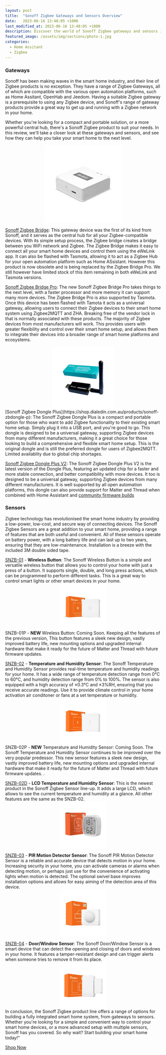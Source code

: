 ```yaml
---
layout: post
title:  "Sonoff Zigbee Gateways and Sensors Overview"
date:   2023-06-16 13:48:05 +1000
last_modified_at: 2023-06-16 13:48:05 +1000
description: Discover the world of Sonoff Zigbee gateways and sensors in our comprehensive blog post. Explore the range of available products and gain valuable insights into their functionalities, applications, and benefits. Whether you're a beginner or an experienced user, this overview will help you make informed decisions for your smart home or IoT projects. Get ready to delve into the exciting possibilities offered by Sonoff's Zigbee technology.
featured_image: /assets/img/sections/photo-1.jpg
categories: 
  - Home Assitant
  - Zigbee
---
```



### Gateways

Sonoff has been making waves in the smart home industry, and their line of Zigbee products is no exception. They have a range of Zigbee Gateways, all of which are compatible with the various open automation platforms, such as Home Assitant, OpenHab and Jeedom. Having a suitable Zigbee gateway is a prerequisite to using any Zigbee device, and Sonoff's range of gateway products provide a great way to get up and running with a Zigbee network in your home.

Whether you're looking for a compact and portable solution, or a more powerful central hub, there's a Sonoff Zigbee product to suit your needs. In this review, we'll take a closer look at these gateways and sensors, and see how they can help you take your smart home to the next level.

<img src='../assets/img/blog/sonoff-review-bridge.jpg' alt="Sonoff Zigbee Bridge Pro" width="50%" style="display: block; margin: 0 auto">

[Sonoff Zigbee Bridge](https://shop.dialedin.com.au/products/zbbridge): This gateway device was the first of its kind from Sonoff, and it serves as the central hub for all your Zigbee-compatible devices. With its simple setup process, the Zigbee bridge creates a bridge between you WiFi network and Zigbee. The Zigbee Bridge makes it easy to connect all your smart home devices and control them using the eWeLink app. It can also be flashed with Tasmota, allowing it to act as a Zigbee Hub for your open automation platform such as Home ASsistant. However this product is now obsolete and is being replaced by the Zigbee Bridge Pro. We still however have limited stock of this item remaining in both eWeLink and Tasmota versions. 

[Sonoff Zigbee Bridge Pro](https://shop.dialedin.com.au/products/zbbridge-p): The new Sonoff Zigbee Bridge Pro takes things to the next level, with a faster processor and more memory it can support many more devices. The Zigbee Bridge Pro is also supported by Tasmota. Once this device has been flashed with Tamota it acts as a universal gateway, allowing users to connect their Zigbee devices to their smart home system using Zigbee2MQTT and ZHA. Breaking free of the vendor lock in that is normally associated with these products. The majority of Zigbee devices from most manufacturers will work. This provides users with greater flexibility and control over their smart home setup, and allows them to integrate their devices into a broader range of smart home platforms and ecosystems.

<img src='../assets/img/blog/sonoff-review-dongle.png' alt="Sonoff Zigbee 3.0 Dongle Plus" width="40%" style="display: block; margin: 0 auto">
[Sonoff Zigbee Dongle Plus](https://shop.dialedin.com.au/products/sonoff-zbdongle-p): The Sonoff Zigbee Dongle Plus is a compact and portable option for those who want to add Zigbee functionality to their existing smart home setup. Simply plug it into a USB port, and you're good to go. This dongle is designed to be a universal gateway, supporting Zigbee devices from many different manufacturers, making it a great choice for those looking to build a comprehensive and flexible smart home setup. This is the original dongle and is still the preferred dongle for users of Zigbee2MQTT. Limited availablity due to global chip shortages.

[Sonoff Zigbee Dongle Plus V2](https://shop.dialedin.com.au/products/sonoff-zbdongle-e): The Sonoff Zigbee Dongle Plus V2 is the latest version of the Dongle Plus, featuring an updated chip for a faster and more stable connection, and better compatibility with more devices. It too is designed to be a universal gateway, supporting Zigbee devices from many different manufacturers. It is well supported by all open automation platforms, this dongle can also provide support for Matter and Thread when combined with Home Assistant and [community firmware builds](https://dialedin.com.au/blog/sonoff-zbdongle-e-rcp-firmware)

### Sensors

Zigbee technology has revolutionised the smart home industry by providing a low-power, low-cost, and secure way of connecting devices. The Sonoff Zigbee Sensors are a great addition to your smart home, providing a range of features that are both useful and convenient. All of these sensors operate on battery power, with a long battery life and can last up to two years, ensuring that they are low-maintenance. Installation is a breeze with the included 3M double sided tape.

[SNZB-01](https://shop.dialedin.com.au/products/sonoff-snzb-01) - **Wireless Button**: The Sonoff Wireless Button is a simple and versatile wireless button  that allows you to control your home with just a press of a button. It supports single, double, and long press actions, which can be programmed to perform different tasks. This is a great way to control smart lights or other smart devices in your home.
<img src='../assets/img/blog/sonoff-review-SNZB-01.png' alt="Sonoff Zigbee SNZB-01" width="30%" style="display: block; margin: 0 auto">
SNZB-01P - **NEW** Wireless Button: Coming Soon. Keeping all the features of the previous version, This button features a sleek new design, vastly improved battery life, new mounting options and upgraded internal hardware that make it ready for the future of Matter and Thread with future firmware updates. 

[SNZB-02](https://shop.dialedin.com.au/products/sonoff-snzb-02) - **Temperature and Humidity Sensor**: The Sonoff Temperature and Humidity Sensor provides real-time temperature and humidity readings for your home. It has a wide range of temperature detection range from 0°C to 60°C, and humidity detection range from 0% to 100%. The sensor is also equipped with a high accuracy of ±0.3°C and ±3%RH, ensuring that you receive accurate readings. Use it to provide climate control in your home activation air conditoner or fans at a set temperature or humidity.
<img src='../assets/img/blog/sonoff-review-SNZB-02.png' alt="Sonoff Zigbee SNZB-02" width="30%" style="display: block; margin: 0 auto">
SNZB-02P - **NEW** Temperature and Humidity Sensor: Coming Soon. The Sonoff Temperature and Humidity Sensor continues to be improved over the very popular predessor. This new sensor features a sleek new design, vastly improved battery life, new mounting options and upgraded internal hardware that make it ready for the future of Matter and Thread with future firmware updates. . 

[SNZB-02D](https://shop.dialedin.com.au/products/sonoff-zigbee-lcd-temperature-and-humidity-sensor) -  **LCD Temperature and Humidity Sensor**: This is the newest product in the Sonoff Zigbee Sensor line-up. It adds a large LCD, which allows to see the current temperature and humidity at a glance. All other features are the same as the SNZB-02.
<img src='../assets/img/blog/sonoff-review-snzb-02d.webp' alt="Sonoff Zigbee SNZB-02D" width="30%" style="display: block; margin: 0 auto">

[SNZB-03](https://shop.dialedin.com.au/products/sonoff-motion-snzb-03) - **PIR Motion Detector Sensor**: The Sonoff PIR Motion Detector Sensor is a reliable and accurate device that detects motion in your home. Increasing security in your home, you can activate cameras or alarms when detecting motion, or perhaps just use for the convenience of activating lights when motion is detected. The optional swivel base improves installation options and allows for easy aiming of the detection area of this device.
<img src='../assets/img/blog/sonoff-review-SNZB-03.png' alt="Sonoff Zigbee SNZB-03" width="30%" style="display: block; margin: 0 auto">

[SNZB-04](https://shop.dialedin.com.au/products/sonoff-snzb-04) - **Door/Window Sensor**: The Sonoff Door/Window Sensor is a smart device that can detect the opening and closing of doors and windows in your home. It features a tamper-resistant design and can trigger alerts when someone tries to remove it from its place. 
<img src='../assets/img/blog/sonoff-review-SNZB-04.jpg' alt="Sonoff Zigbee SNZB-04" width="30%" style="display: block; margin: 0 auto">
In conclusion, the Sonoff Zigbee product line offers a range of options for building a fully integrated smart home system, from gateways to sensors. Whether you're looking for a simple and convenient way to control your smart home devices, or a more advanced setup with multiple sensors, Sonoff has you covered. So why wait? Start building your smart home today!"

<div clas="row">
  <div class="col-lg-10 mx-auto text-center pt-4">
    <a href="https://shop.dialedin.com.au" target="_blank" class="btn btn-primary" >Shop Now</a>
  </div>
</div>